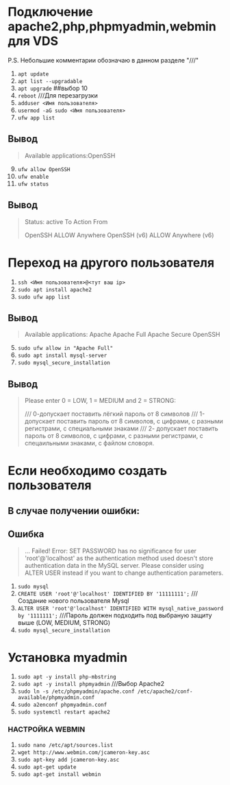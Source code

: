 # Подключение apache2,php,phpmyadmin,webmin для VDS
P.S. Небольшие комментарии обозначаю в данном разделе "///"

1) `apt update`
2) `apt list --upgradable`
3) `apt upgrade` ##выбор 10
4) `reboot`  ///Для перезагрузки
5) `adduser <Имя пользователя>`
6) `usermod -aG sudo <Имя пользователя>`
7) `ufw app list` 

## Вывод

> Available applications:OpenSSH 

9) `ufw allow OpenSSH`
10) `ufw enable`
11) `ufw status`

## Вывод

>Status: active
>To               Action   From
>
>OpenSSH          ALLOW    Anywhere
>OpenSSH (v6)     ALLOW    Anywhere (v6)

# Переход на другого пользователя
1) `ssh <Имя пользователя>@<тут ваш ip>`
2) `sudo apt install apache2`
3) `sudo ufw app list`

## Вывод

>Available applications:
>   Apache
>   Apache Full
>   Apache Secure
>   OpenSSH

5) `sudo ufw allow in "Apache Full"`
6) `sudo apt install mysql-server`
7) `sudo mysql_secure_installation`

## Вывод

>Please enter 0 = LOW, 1 = MEDIUM and 2 = STRONG:
>
>/// 0-допускает поставить лёгкий пароль от 8 символов
>/// 1-допускает поставить пароль от 8 символов, с цифрами, с разными регистрами, с специальными знаками
>/// 2- допускает поставить пароль от 8 символов, с цифрами, с разными регистрами, с спецаильными знаками, с файлом словоря.

# Если необходимо создать пользователя
## В случае получении ошибки:

## Ошибка

>… Failed! Error: SET PASSWORD has no significance for user 'root'@'localhost'
>as the authentication method used doesn't store authentication data in the MySQL server.
>Please consider using ALTER USER instead if you want to change authentication parameters.

1) `sudo mysql`
2) `CREATE USER 'root'@'localhost' IDENTIFIED BY '11111111';` ///Создание нового пользователя Mysql
3) `ALTER USER 'root'@'localhost' IDENTIFIED WITH mysql_native_password by '1111111';` ///Пароль должен подходить под выбраную защиту выше (LOW, MEDIUM, STRONG)
4) `sudo mysql_secure_installation`

# Установка myadmin
1) `sudo apt -y install php-mbstring`
2) `sudo apt -y install phpmyadmin` ///Выбор Apache2
3) `sudo ln -s /etc/phpmyadmin/apache.conf /etc/apache2/conf-available/phpmyadmin.conf`
4) `sudo a2enconf phpmyadmin.conf`
5) `sudo systemctl restart apache2`
   
### НАСТРОЙКА WEBMIN
1) `sudo nano /etc/apt/sources.list`
2) `wget http://www.webmin.com/jcameron-key.asc`
3) `sudo apt-key add jcameron-key.asc`
4) `sudo apt-get update`
5) `sudo apt-get install webmin`
